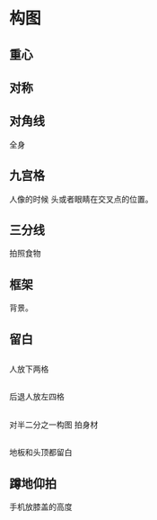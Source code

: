 # 构图

## 重心

## 对称

## 对角线

全身 

## 九宫格

人像的时候 头或者眼睛在交叉点的位置。



## 三分线

拍照食物

## 框架

背景。

## 留白

##

人放下两格

##

后退人放左四格

## 

对半二分之一构图 拍身材 

## 

地板和头顶都留白

## 蹲地仰拍

手机放膝盖的高度



